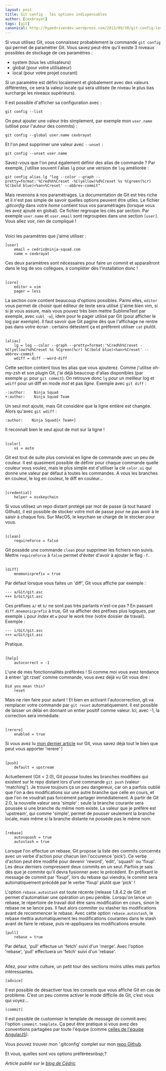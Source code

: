 ```yaml
---
layout: post
title: Git config - les options indispensables
author: [cexbrayat]
tags: [git]
canonical: http://hypedrivendev.wordpress.com/2013/09/30/git-config-les-options-indispensables
---
```


Si vous utilisez Git, vous connaissez probablement la commande `git config` qui permet de paramétrer Git. Vous savez peut-être qu'il existe 3 niveaux possibles de stockage de ces paramètres&nbsp;:

- system (tous les utilisateurs)
- global (pour votre utilisateur)
- local (pour votre projet courant)

Si un paramètre est défini localement et globalement avec des valeurs différentes, ce sera la valeur locale qui sera utilisée (le niveau le plus bas surcharge les niveaux supérieurs).

Il est possible d'afficher sa configuration avec&nbsp;:

    git config --list

On peut ajouter une valeur très simplement, par exemple mon `user.name` (utilisé pour l'auteur des commits)&nbsp;:

    git config --global user.name cexbrayat

Et l'on peut supprimer une valeur avec `--unset`&nbsp;:

    git config --unset user.name

Savez-vous que l'on peut également définir des alias de commande&nbsp;? Par exemple, j'utilise souvent l'alias `lg` pour une version de `log` améliorée&nbsp;:

    git config alias.lg "log --color --graph --pretty=format:'%Cred%h%Creset -%C(yellow)%d%Creset %s %Cgreen(%cr) %C(bold blue)<%an>%Creset' --abbrev-commit"

Mais revenons à nos paramétrages. La documentation de Git est très riche et il n'est pas simple de savoir quelles options peuvent être utiles. Le fichier *.gitconfig* dans votre *home* contient tous vos paramétrages (lorsque vous les avez ajouté en global). Ce fichier regroupe les clés par section. Par exemple `user.name` et `user.email` sont regroupées dans une section `[user]`. Vous allez voir, rien de compliqué&nbsp;!
<br/><br/>

Voici les paramètres que j'aime utiliser&nbsp;:

    [user]
        email = cedric@ninja-squad.com
        name = cexbrayat

Ces deux paramètres sont nécessaires pour faire un commit et apparaîtront dans le log de vos collègues, à compléter dès l'installation donc&nbsp;!
<br/><br/>

    [core]
        editor = vim
        pager = less

La section core contient beaucoup d'options possibles. Parmi elles, `editor` vous permet de choisir quel éditeur de texte sera utilisé (j'aime bien vim, si si je vous assure, mais vous pouvez très bien mettre SublimeText par exemple, avec `subl -w`), idem pour le pager utilisé par Git (pour afficher le log par exemple). Il faut savoir que Git pagine dès que l'affichage ne rentre pas dans votre écran&nbsp;: certains détestent ça et préfèrent utiliser `cat` plutôt.
<br/><br/>

    [alias]
        lg = log --color --graph --pretty=format:'%Cred%h%Creset -%C(yellow)%d%Creset %s %Cgreen(%cr) %C(bold blue)<%an>%Creset' --abbrev-commit
        wdiff = diff --word-diff

Cette section contient tous les alias que vous ajouterez. Comme j'utilise oh-my-zsh et son plugin Git, j'ai déjà beaucoup d'alias disponibles (par exemple `gc` pour `git commit`). On retrouve donc `lg` pour un meilleur log et `wdiff` pour un diff en mode *mot* et pas *ligne*. Exemple avec `git diff`&nbsp;:

    -:author:    Ninja Squad
    +:author:    Ninja Squad Team
    
Un seul mot ajouté, mais Git considère que la ligne entière est changée. Alors qu'avec `git wdiff`&nbsp;:

    :author:    Ninja Squad{+ Team+}

Il reconnaît bien le seul ajout de mot sur la ligne&nbsp;!
<br/><br/>

    [color]
        ui = auto

Git est tout de suite plus convivial en ligne de commande avec un peu de couleur. Il est quasiment possible de définir pour chaque commande quelle couleur vous voulez, mais le plus simple est d'utiliser la clé `color.ui` qui donne une valeur par défaut à toutes les commandes. A vous les branches en couleur, le log en couleur, le diff en couleur...
<br/><br/>

    [credential]
        helper = osxkeychain

Si vous utilisez un repo distant protégé par mot de passe (à tout hasard Github), il est possible de stocker votre mot de passe pour ne pas avoir à le saisir à chaque fois. Sur MacOS, le keychain se charge de le stocker pour vous.
<br/><br/>

    [clean]
        requireForce = false

Git possède une commande `clean` pour supprimer les fichiers non suivis. Mettre `requireForce` à `false` permet d'éviter d'avoir à ajouter le flag `-f`.
<br/><br/>

    [diff]
        mnemonicprefix = true

Par défaut lorsque vous faites un 'diff', Git vous affiche par exemple :

    --- a/Git/git.asc
    +++ b/Git/git.asc

Ces préfixes `a/` et `b/` ne sont pas très parlants n'est-ce pas&nbsp;? En passant `diff.mnemonicprefix` à true, Git va afficher des préfixes plus logiques, par exemple `i` pour *index* et `w` pour le *work tree* (votre dossier de travail). Exemple :
    
    --- i/Git/git.asc
    +++ w/Git/git.asc

Pratique.
<br/><br/>

    [help]
        autocorrect = -1

L'une de mes fonctionnalités préférées&nbsp;! Si comme moi vous avez tendance à entrer 'git rzset' comme commande, vous avez déjà vu Git vous dire :

    Did you mean this?
        reset

Mais ne rien faire pour autant&nbsp;! Et bien en activant l'autocorrection, git va remplacer votre commande par `git reset` automatiquement. Il est possible de laisser un délai en donnant un entier positif comme valeur. Ici, avec -1, la correction sera immédiate.
<br/><br/>

    [rerere]
        enabled = true

Si vous avez lu [mon dernier article](http://blog.ninja-squad.com/2013/08/30/git-rerere-ma-commande-preferee/) sur Git, vous savez déjà tout le bien que peut vous apporter 'rerere'&nbsp;!
<br/><br/>

    [push]
        default = upstream

Actuellement (Git < 2.0), Git pousse toutes les branches modifiées qui existent sur le repo distant lors d'une commande `git push` (valeur 'matching'). Je trouve toujours ça un peu dangereux, car on a parfois oublié que l'on a des modifications sur une autre branche que celle en cours, et que l'on ne voudrait pas forcément partager immédiatement. A partir de Git 2.0, la nouvelle valeur sera 'simple' : seule la branche courante sera poussée si une branche du même nom existe. La valeur que je préfère est 'upstream', qui comme 'simple', permet de pousser seulement la branche locale, mais même si la branche distante ne possède pas le même nom.
<br/><br/>

    [rebase]
        autosquash = true
        autostash = true

Lorsque l'on effectue un rebase, Git propose la liste des commits concernés avec un verbe d'action pour chacun (en l'occurence 'pick'). Ce verbe d'action peut être modifié pour devenir 'reword', 'edit', 'squash' ou 'fixup'. Les deux derniers compressent deux commits en un seul. Parfois je sais dès que je commite qu'il devra fusionner avec le précédent. En préfixant le message de commit par 'fixup!', lors du rebase qui viendra, le commit sera automatiquement précédé par le verbe 'fixup' plutôt que 'pick'&nbsp;!

L'option `rebase.autostash` est toute récente (release 1.8.4.2 de Git) et permet d'automatiser une opération un peu pénible. Lorsqu'on lance un rebase, le répertoire de travail doit être sans modification en cours, sinon le rebase ne se lance pas. Il faut alors commiter ou stasher les modifications avant de recommencer le rebase. Avec cette option `rebase.autostash`, le rebase mettra automatiquement les modifications courantes dans le stash avant de faire le rebase, puis ré-appliquera les modifications ensuite.

    [pull]
        rebase = true

Par défaut, 'pull' effectue un 'fetch' suivi d'un 'merge'. Avec l'option 'rebase', 'pull' effectuera un 'fetch' suivi d'un 'rebase'.
<br/><br/>

Allez, pour votre culture, un petit tour des sections moins utiles mais parfois intéressantes.

    [advice]

Il est possible de désactiver tous les conseils que vous affiche Git en cas de problème. C’est un peu comme activer le mode difficile de Git, c’est vous qui voyez...

    [commit]

Il est possible de customiser le template de message de commit avec l'option `commmit.template`. Ça peut être pratique si vous avez des conventions partagées par toute l'équipe (comme [celles de l'équipe AngularJS](http://docs.angularjs.org/misc/contribute)).

Vous pouvez trouver mon '.gitconfig' complet sur mon [repo Github](https://github.com/cexbrayat/dotfiles/blob/master/git/.gitconfig).

Et vous, quelles sont vos options préféréesnbsp;?

_Article publié sur le [blog de Cédric](http://hypedrivendev.wordpress.com/2013/09/30/git-config-les-options-indispensables "Article original sur le blog de Cédric Exbrayat")_
